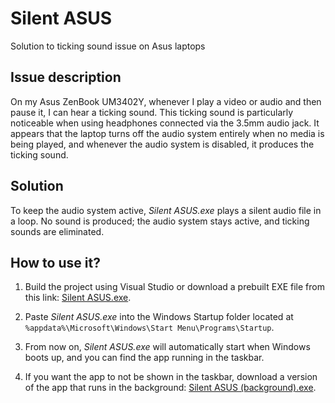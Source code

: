 # Silent ASUS
Solution to ticking sound issue on Asus laptops

## Issue description
On my Asus ZenBook UM3402Y, whenever I play a video or audio and then pause it, I can hear a ticking sound. This ticking sound is particularly noticeable when using headphones connected via the 3.5mm audio jack. It appears that the laptop turns off the audio system entirely when no media is being played, and whenever the audio system is disabled, it produces the ticking sound.

## Solution
To keep the audio system active, *Silent ASUS.exe* plays a silent audio file in a loop. No sound is produced; the audio system stays active, and ticking sounds are eliminated.

## How to use it?

1.  Build the project using Visual Studio or download a prebuilt EXE file from this link: [Silent ASUS.exe](https://github.com/egidijusk/silent-asus/raw/main/Silent%20ASUS.exe).

2.  Paste *Silent ASUS.exe* into the Windows Startup folder located at `%appdata%\Microsoft\Windows\Start Menu\Programs\Startup`.

3.  From now on, *Silent ASUS.exe* will automatically start when Windows boots up, and you can find the app running in the taskbar.

4.  If you want the app to not be shown in the taskbar, download a version of the app that runs in the background: [Silent ASUS (background).exe](https://github.com/egidijusk/silent-asus/raw/main/Silent%20ASUS%20(background).exe).